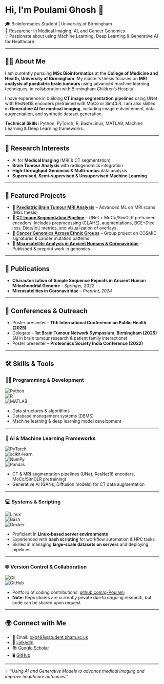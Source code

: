 # Hi, I'm Poulami Ghosh 👋  

🎓 Bioinformatics Student | University of Birmingham  
🔬 Researcher in Medical Imaging, AI, and Cancer Genomics  
💡 Passionate about using Machine Learning, Deep Learning & Generative AI for Healthcare  

---

## 🧑‍💻 About Me  
I am currently pursuing **MSc Bioinformatics** at the **College of Medicine and Health, University of Birmingham**. My master’s thesis focuses on **MRI analysis of paediatric brain tumours** using advanced machine learning techniques, in collaboration with Birmingham Children’s Hospital.  

I have experience in building **CT image segmentation pipelines** using UNet with ResNet18 encoders pretrained with MoCo or SimCLR. I am also skilled in **Generative AI for medical imaging**, including image enhancement, data augmentation, and synthetic dataset generation.  

**Technical Skills:** Python, PyTorch, R, Bash/Linux, MATLAB, Machine Learning & Deep Learning frameworks.  

---

## 🚀 Research Interests  
- AI for **Medical Imaging** (MRI & CT segmentation)  
- **Brain Tumour Analysis** with radiogenomics integration  
- **High-throughput Genomics & Multi-omics** data analysis  
- **Supervised, Semi-supervised & Unsupervised Machine Learning**  

---

## 📂 Featured Projects  
- 🧠 **[Paediatric Brain Tumour MRI Analysis](#)** – Advanced ML on MRI scans (MSc thesis)  
- 🦴 **[CT Image Segmentation Pipeline](#)** – UNet + MoCo/SimCLR pretrained encoders; includes preprocessing (CLAHE), augmentations, BCE+Dice loss, Dice/IoU metrics, and visualization of overlays   
- 🧬 **[Cancer Genomics Across Ethnic Groups](#)** – Group project on COSMIC signatures & cancer mutation patterns  
- 🦠 **[Microsatellite Analysis in Ancient Humans & Coronaviridae](#)** – Published & preprint work in genomics  

---

## 📄 Publications  
- **Characterization of Simple Sequence Repeats in Ancient Human Mitochondrial Genome** – *Springer, 2022*  
- **Microsatellites in Coronaviridae** – *Preprint, 2024*  

---

## 🎤 Conferences & Outreach  
- Poster presenter – **11th International Conference on Public Health (2025)**  
- Delegate – **1st Brain Tumour Network Symposium, Birmingham (2025)** (AI in brain tumour research & patient family interactions)  
- Poster presenter – **Proteomics Society India Conference (2022)**  

---

## 🛠️ Skills & Tools  

### 👩‍💻 Programming & Development  
![Python](https://img.shields.io/badge/Python-3776AB?style=flat&logo=python&logoColor=white)  
![R](https://img.shields.io/badge/R-276DC3?style=flat&logo=r&logoColor=white)  
![MATLAB](https://img.shields.io/badge/MATLAB-FF8200?style=flat&logo=mathworks&logoColor=white)  

- Data structures & algorithms  
- Database management systems (DBMS)  
- Machine learning & deep learning model development  

---

### 🔬 AI & Machine Learning Frameworks  
![PyTorch](https://img.shields.io/badge/PyTorch-EE4C2C?style=flat&logo=pytorch&logoColor=white)  
![scikit-learn](https://img.shields.io/badge/scikit--learn-F7931E?style=flat&logo=scikit-learn&logoColor=white)  
![NumPy](https://img.shields.io/badge/NumPy-013243?style=flat&logo=numpy&logoColor=white)  
![Pandas](https://img.shields.io/badge/Pandas-150458?style=flat&logo=pandas&logoColor=white)  

- CT & MRI segmentation pipelines (UNet, ResNet18 encoders, MoCo/SimCLR pretraining)  
- Generative AI (GANs, Diffusion models) for CT data augmentation  

---

### 💻 Systems & Scripting  
![Linux](https://img.shields.io/badge/Linux-FCC624?style=flat&logo=linux&logoColor=black)  
![Bash](https://img.shields.io/badge/Bash-4EAA25?style=flat&logo=gnu-bash&logoColor=white)  
![Docker](https://img.shields.io/badge/Docker-2496ED?style=flat&logo=docker&logoColor=white)  

- Proficient in **Linux-based server environments**  
- Experienced with **bash scripting** for workflow automation & HPC tasks  
- Skilled in managing **large-scale datasets on servers** and deploying pipelines  

---

### 🌐 Version Control & Collaboration  
![Git](https://img.shields.io/badge/Git-F05032?style=flat&logo=git&logoColor=white)  
![GitHub](https://img.shields.io/badge/GitHub-181717?style=flat&logo=github&logoColor=white)  

- Portfolio of coding contributions: [github.com/g-Poulami](https://github.com/g-Poulami)  
- **Note:** Repositories are currently private due to ongoing research, but code can be shared upon request.  

---

## 🌍 Connect with Me  
- 📧 Email: [pxg491@student.bham.ac.uk](mailto:pxg491@student.bham.ac.uk)  
- 🔗 [LinkedIn](https://www.linkedin.com/in/poulami-ghosh-879439304)  
- 📚 [Google Scholar](https://scholar.google.com/citations?hl=en&user=8PGRbS0AAAAJ)  
- 🖥️ [GitHub](https://github.com/g-Poulami)  

---

✨ *“Using AI and Generative Models to advance medical imaging and improve healthcare outcomes.”*
